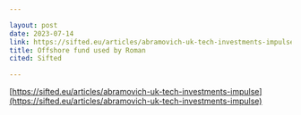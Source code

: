 ```yaml
---

layout: post
date: 2023-07-14
link: https://sifted.eu/articles/abramovich-uk-tech-investments-impulse
title: Offshore fund used by Roman
cited: Sifted

---
```


[https://sifted.eu/articles/abramovich-uk-tech-investments-impulse](https://sifted.eu/articles/abramovich-uk-tech-investments-impulse)